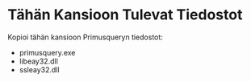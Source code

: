 # Tähän Kansioon Tulevat Tiedostot

Kopioi tähän kansioon Primusqueryn tiedostot:

- primusquery.exe
- libeay32.dll
- ssleay32.dll
